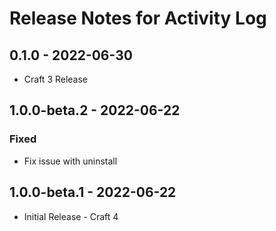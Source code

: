 # Release Notes for Activity Log

## 0.1.0 - 2022-06-30
- Craft 3 Release

## 1.0.0-beta.2 - 2022-06-22
### Fixed
- Fix issue with uninstall

## 1.0.0-beta.1 - 2022-06-22
- Initial Release - Craft 4